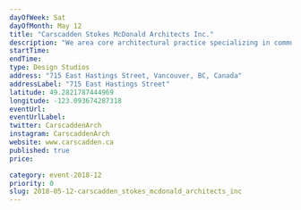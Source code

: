 ```yaml
---
dayOfWeek: Sat
dayOfMonth: May 12
title: "Carscadden Stokes McDonald Architects Inc."
description: "We area core architectural practice specializing in community recreation facilities. We want our work to be accessible and to the public and ourselves. We do that through conversation. So come and convene. "
startTime: 
endTime: 
type: Design Studios
address: "715 East Hastings Street, Vancouver, BC, Canada"
addressLabel: "715 East Hastings Street"
latitude: 49.2821787444969
longitude: -123.093674287318
eventUrl: 
eventUrlLabel: 
twitter: CarscaddenArch
instagram: CarscaddenArch
website: www.carscadden.ca
published: true
price: 

category: event-2018-12
priority: 0
slug: 2018-05-12-carscadden_stokes_mcdonald_architects_inc
---
```

